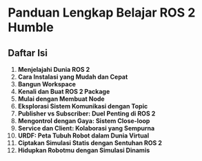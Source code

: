 # Panduan Lengkap Belajar ROS 2 Humble

## Daftar Isi

1. **Menjelajahi Dunia ROS 2**
2. **Cara Instalasi yang Mudah dan Cepat**
3. **Bangun Workspace**
4. **Kenali dan Buat ROS 2 Package**
5. **Mulai dengan Membuat Node**
6. **Eksplorasi Sistem Komunikasi dengan Topic**
7. **Publisher vs Subscriber: Duel Penting di ROS 2**
8. **Mengontrol dengan Gaya: Sistem Close-loop**
9. **Service dan Client: Kolaborasi yang Sempurna**
10. **URDF: Peta Tubuh Robot dalam Dunia Virtual**
11. **Ciptakan Simulasi Statis dengan Sentuhan ROS 2**
12. **Hidupkan Robotmu dengan Simulasi Dinamis**
